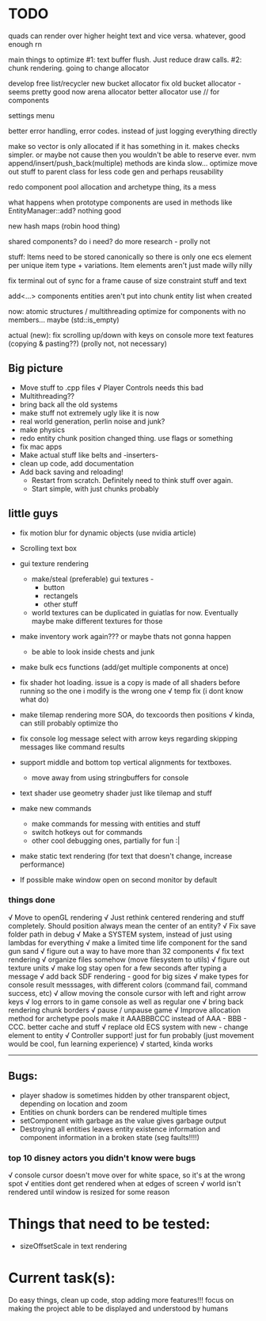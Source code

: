 # TODO

quads can render over higher height text and vice versa. whatever, good enough rn

main things to optimize
#1: text buffer flush. Just reduce draw calls.
#2: chunk rendering. going to change allocator

develop free list/recycler
new bucket allocator
fix old bucket allocator
    - seems pretty good now
arena allocator
better allocator use // for components

settings menu

better error handling, error codes. instead of just logging everything directly

make so vector is only allocated if it has something in it. makes checks simpler. or maybe not cause then you wouldn't be able to reserve ever. nvm
append/insert/push_back(multiple)
methods are kinda slow... optimize
move out stuff to parent class for less code gen and perhaps reusability

redo component pool allocation and archetype thing, its a mess

what happens when prototype components are used in methods like EntityManager::add? nothing good

new hash maps (robin hood thing)

shared components? do i need? do more research - prolly not

stuff:
Items need to be stored canonically so there is only one ecs element per unique item type + variations. Item elements aren't just made willy nilly

fix terminal out of sync for a frame cause of size constraint stuff and text

add<...> components
entities aren't put into chunk entity list when created

now: atomic structures / multithreading
optimize for components with no members... maybe (std::is_empty)

actual (new):
fix scrolling up/down with keys on console
more text features (copying & pasting??) (prolly not, not necessary)

## Big picture
- Move stuff to .cpp files 
    √ Player Controls needs this bad
- Multithreading??
- bring back all the old systems
- make stuff not extremely ugly like it is now
- real world generation, perlin noise and junk?
- make physics
- redo entity chunk position changed thing. use flags or something
- fix mac apps
- Make actual stuff like belts and -inserters-
- clean up code, add documentation
- Add back saving and reloading!
    - Restart from scratch. Definitely need to think stuff over again. 
    - Start simple, with just chunks probably

## little guys
- fix motion blur for dynamic objects (use nvidia article)

- Scrolling text box

- gui texture rendering
    - make/steal (preferable) gui textures -
        - button
        - rectangels
        - other stuff
    - world textures can be duplicated in guiatlas for now. Eventually maybe make different textures for those

- make inventory work again??? or maybe thats not gonna happen
    - be able to look inside chests and junk
- make bulk ecs functions (add/get multiple components at once)
- fix shader hot loading. issue is a copy is made of all shaders before running so the one i modify is the wrong one
    √ temp fix (i dont know what do)
- make tilemap rendering more SOA, do texcoords then positions
    √ kinda, can still probably optimize tho
- fix console log message select with arrow keys regarding skipping messages like command results
- support middle and bottom top vertical alignments for textboxes.
    - move away from using stringbuffers for console
- text shader use geometry shader just like tilemap and stuff

- make new commands
    - make commands for messing with entities and stuff
    - switch hotkeys out for commands
    - other cool debugging ones, partially for fun :| 

- make static text rendering (for text that doesn't change, increase performance)

- If possible make window open on second monitor by default

### things done
√ Move to openGL rendering
√ Just rethink centered rendering and stuff completely. Should position always mean the center of an entity?
√ Fix save folder path in debug
√ Make a SYSTEM system, instead of just using lambdas for everything
√ make a limited time life component for the sand gun sand
√ figure out a way to have more than 32 components
√ fix text rendering
√ organize files somehow (move filesystem to utils)
√ figure out texture units
√ make log stay open for a few seconds after typing a message
√ add back SDF rendering
    - good for big sizes
√ make types for console result messsages, with different colors (command fail, command success, etc)
√ allow moving the console cursor with left and right arrow keys
√ log errors to in game console as well as regular one
√ bring back rendering chunk borders
√ pause / unpause game
√ Improve allocation method for archetype pools
    make it AAABBBCCC instead of AAA - BBB - CCC. better cache and stuff
√ replace old ECS system with new
    - change element to entity
√ Controller support! just for fun probably (just movement would be cool, fun learning experience)
    √ started, kinda works

----------

## Bugs:
- player shadow is sometimes hidden by other transparent object, depending on location and zoom
- Entities on chunk borders can be rendered multiple times
- setComponent with garbage as the value gives garbage output
- Destroying all entities leaves entity existence information and component information in a broken state (seg faults!!!!)

### top 10 disney actors you didn't know were bugs
√ console cursor doesn't move over for white space, so it's at the wrong spot
√ entities dont get rendered when at edges of screen
√ world isn't rendered until window is resized for some reason

# Things that need to be tested:
- sizeOffsetScale in text rendering

# Current task(s):
Do easy things, clean up code, stop adding more features!!! focus on making the project able to be displayed and understood by humans